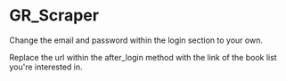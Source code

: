 # GR_Scraper

Change the email and password within the login section to your own.

Replace the url within the after_login method with the link of the book list you're interested in.
